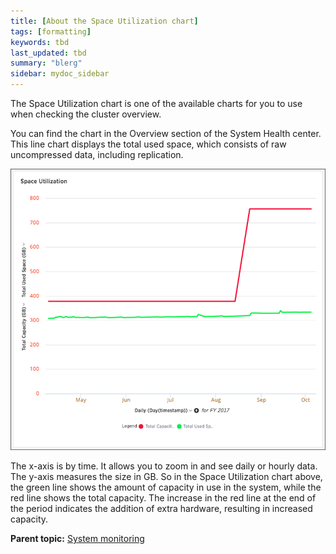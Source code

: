 ```yaml
---
title: [About the Space Utilization chart]
tags: [formatting]
keywords: tbd
last_updated: tbd
summary: "blerg"
sidebar: mydoc_sidebar
---
```

The Space Utilization chart is one of the available charts for you to use when checking the cluster overview.

You can find the chart in the Overview section of the System Health center. This line chart displays the total used space, which consists of raw uncompressed data, including replication.

 ![](../../images/memory_usage_chart.png "Space Utilization chart example")

The x-axis is by time. It allows you to zoom in and see daily or hourly data. The y-axis measures the size in GB. So in the Space Utilization chart above, the green line shows the amount of capacity in use in the system, while the red line shows the total capacity. The increase in the red line at the end of the period indicates the addition of extra hardware, resulting in increased capacity.

**Parent topic:** [System monitoring](../../admin/system_admin/monitor_pinboards.html)
